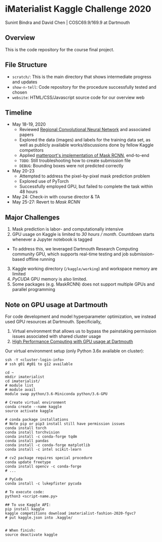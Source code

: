 # iMaterialist Kaggle Challenge 2020

Sunint Bindra and David Chen | COSC69.9/169.9 at Dartmouth

## Overview

This is the code repository for the course final project.

## File Structure

* `scratch/`: This is the main directory that shows intermediate progress and updates
* `show-n-tell`: Code repository for the procedure successfully tested and chosen
* `website`: HTML/CSS/Javascript source code for our overview web

## Timeline

* May 18-19, 2020
  - Reviewed [Regional Convolutional Neural Network](https://lilianweng.github.io/lil-log/2017/12/31/object-recognition-for-dummies-part-3.html#r-cnn) and associated papers
  - Explored the data (images) and labels for the training data set, as well as publicly available works/discussions done by fellow Kaggle competitors
  - Applied [matterport's implementation of Mask RCNN](https://github.com/matterport/Mask_RCNN), end-to-end
  - `TODO`: Still troubleshooting how to create submission file
  - `DEBUG`: Bounding boxes were not predicted correctly
* May 20-23
  - Attempted to address the pixel-by-pixel mask prediction problem
  - Explored use of PyTorch
  - Successfully employed GPU, but failed to complete the task within 48 hours
* May 24: Check-in with course director &amp; TA
* May 25-27: Revert to _Mask RCNN_

## Major Challenges

1. Mask prediction is labor- and computationally intensive
2. GPU usage on Kaggle is limited to _30 hours / month_. Countdown starts whenever a Jupyter notebook is tagged
  - To address this, we leveraged Dartmouth Research Computing community GPU, which supports real-time testing and job submission-based offline running
3. Kaggle working directory (`/kaggle/working`) and workspace memory are limited
4. _PyCUDA_ GPU memory is also limited.
5. Some packages (e.g. MaskRCNN) does not support multiple GPUs and parallel programming

## Note on GPU usage at Dartmouth

For code development and model hyperparameter optimization, we instead used GPU resources at Dartmouth. Specificially,

1. Virtual environment that allows us to bypass the painstaking permission issues associated with shared cluster usage
2. [High Performance Computing with GPU usage at Dartmouth](https://rc.dartmouth.edu/index.php/using-discovery/using-the-gpu-nodes/)

Our virtual environment setup (only Python 3.6x available on cluster):


```shell
ssh -Y <cluster-login-info>
# ssh g01 #g01 to g12 available

cd ~
mkdir imaterialist
cd imaterialist/
# module list
# module avail
module swap python/3.6-Miniconda python/3.6-GPU

# Create virtual environment
conda create --name kaggle
source activate kaggle

# conda package installations
# Note pip or pip3 install still have permission issues
conda install torch
conda install torchvision
conda install -c conda-forge tqdm
conda install pandas
conda install -c conda-forge matplotlib
conda install -c intel scikit-learn

# cv2 package requires special procedure
conda update freetype
conda install opencv -c conda-forge
# ...

# PyCuda
conda install -c lukepfister pycuda

# To execute code:
python3 <script-name.py>

## To use Kaggle API:
pip install kaggle
kaggle competitions download imaterialist-fashion-2020-fgvc7
# put kaggle.json into .kaggle/


# When finish:
source deactivate kaggle
```
